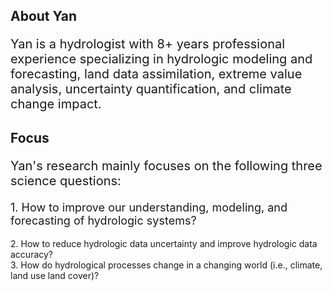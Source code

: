 ## About Yan

<p style="font-size:20px">Yan is a hydrologist with 8+ years professional experience specializing in hydrologic modeling and forecasting, land data assimilation, extreme value analysis, uncertainty quantification, and climate change impact.</p>



## Focus 
<p style="font-size:20px">Yan's research mainly focuses on the following three science questions:</p>

<p style="font-size:18px">1. How to improve our understanding, modeling, and forecasting of hydrologic systems? </p>
2. How to reduce hydrologic data uncertainty and improve hydrologic data accuracy?  <br />
3. How do hydrological processes change in a changing world (i.e., climate, land use land cover)?


